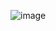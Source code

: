 ![image](https://user-images.githubusercontent.com/73926393/235640243-df7a5383-6485-4aa3-bd88-fde64379b164.png)
